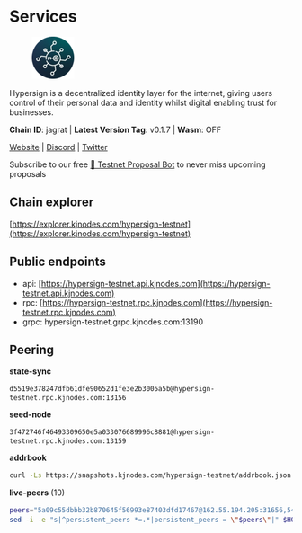 # Services

<figure><img src="https://raw.githubusercontent.com/kj89/cosmos-images/main/logos/hypersign.png" alt=""><figcaption></figcaption></figure>

Hypersign is a decentralized identity layer for the internet, giving  users control of their personal data and identity whilst digital  enabling trust for businesses.

**Chain ID**: jagrat | **Latest Version Tag**: v0.1.7 | **Wasm**: OFF

[Website](https://hypersign.id) | [Discord](https://discord.gg/DmuUjMrHVw) | [Twitter](https://twitter.com/hypersignchain)



Subscribe to our free [🤖 Testnet Proposal Bot](https://t.me/kjnodes_testnet_proposal_bot) to never miss upcoming proposals


## Chain explorer
[https://explorer.kjnodes.com/hypersign-testnet](https://explorer.kjnodes.com/hypersign-testnet)

## Public endpoints

* api: [https://hypersign-testnet.api.kjnodes.com](https://hypersign-testnet.api.kjnodes.com)
* rpc: [https://hypersign-testnet.rpc.kjnodes.com](https://hypersign-testnet.rpc.kjnodes.com)
* grpc: hypersign-testnet.grpc.kjnodes.com:13190

## Peering

**state-sync**

```text
d5519e378247dfb61dfe90652d1fe3e2b3005a5b@hypersign-testnet.rpc.kjnodes.com:13156
```

**seed-node**

```text
3f472746f46493309650e5a033076689996c8881@hypersign-testnet.rpc.kjnodes.com:13159
```

**addrbook**
```bash
curl -Ls https://snapshots.kjnodes.com/hypersign-testnet/addrbook.json > $HOME/.hid-node/config/addrbook.json
```

**live-peers** (10)
```bash
peers="5a09c55dbbb32b870645f56993e87403dfd17467@162.55.194.205:31656,54f5df8d6516ead7099191776d9ee2048e0ec947@95.214.53.46:26656,1e3f0aeb6f2a2017b122af2461a75c9695790954@65.108.233.109:10956,9876d1b1e5b5968c1c729559325dd909f93c1d34@65.108.238.61:56656,2c0379f78b655e8a386cb477e3cf3cae700c4a7f@213.239.207.175:34656,d92268c246e02a54103f7098b901b876c88f006e@5.161.130.108:26656,d5519e378247dfb61dfe90652d1fe3e2b3005a5b@65.109.68.190:13156,28fa150b5a843c9bdf2889f31f4ff8ac75c17be9@185.196.20.153:26656,52eee2c34150d621312087e49f118969472ba55f@149.102.137.192:26656,d7c9b9a3c3a6c5f4ccdfb37a8358755b277271c1@3.110.226.164:26656"
sed -i -e "s|^persistent_peers *=.*|persistent_peers = \"$peers\"|" $HOME/.hid-node/config/config.toml
```
